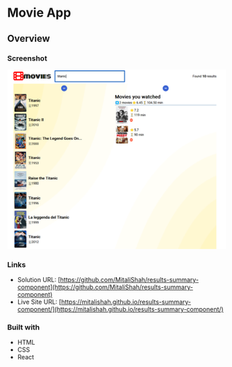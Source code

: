 # Movie App

## Overview

### Screenshot

![movie-app-screenshot](./public/movie-app.png)

### Links

- Solution URL: [https://github.com/MitaliShah/results-summary-component](https://github.com/MitaliShah/results-summary-component)
- Live Site URL: [https://mitalishah.github.io/results-summary-component/](https://mitalishah.github.io/results-summary-component/)

### Built with

- HTML
- CSS
- React